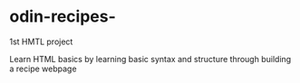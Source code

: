 # odin-recipes-
1st HMTL project

Learn HTML basics by learning basic syntax 
and structure through building a recipe webpage
